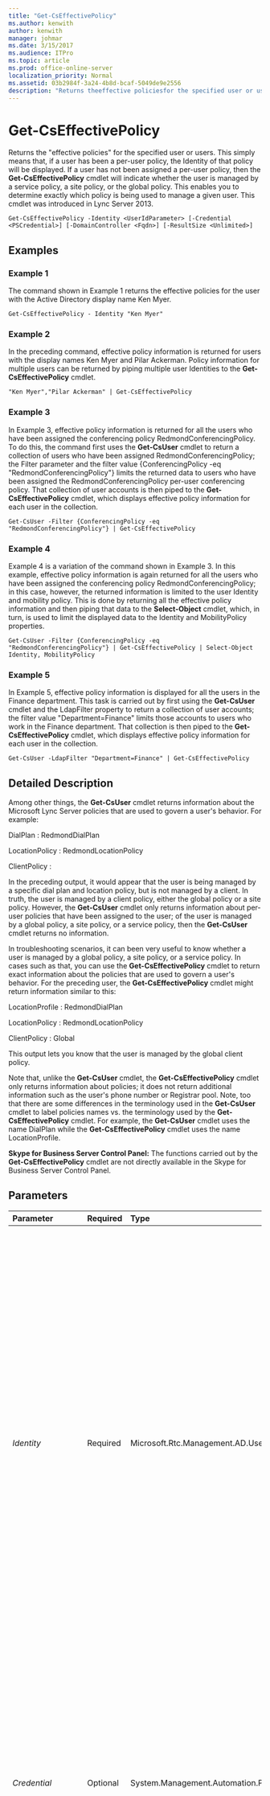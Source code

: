 ```yaml
---
title: "Get-CsEffectivePolicy"
ms.author: kenwith
author: kenwith
manager: johmar
ms.date: 3/15/2017
ms.audience: ITPro
ms.topic: article
ms.prod: office-online-server
localization_priority: Normal
ms.assetid: 03b2984f-3a24-4b8d-bcaf-5049de9e2556
description: "Returns theeffective policiesfor the specified user or users. This simply means that, if a user has been a per-user policy, the Identity of that policy will be displayed. If a user has not been assigned a per-user policy, then the Get-CsEffectivePolicy cmdlet will indicate whether the user is managed by a service policy, a site policy, or the global policy. This enables you to determine exactly which policy is being used to manage a given user. This cmdlet was introduced in Lync Server 2013."
---
```


# Get-CsEffectivePolicy
 
Returns the "effective policies" for the specified user or users. This simply means that, if a user has been a per-user policy, the Identity of that policy will be displayed. If a user has not been assigned a per-user policy, then the **Get-CsEffectivePolicy** cmdlet will indicate whether the user is managed by a service policy, a site policy, or the global policy. This enables you to determine exactly which policy is being used to manage a given user. This cmdlet was introduced in Lync Server 2013.
  
```
Get-CsEffectivePolicy -Identity <UserIdParameter> [-Credential <PSCredential>] [-DomainController <Fqdn>] [-ResultSize <Unlimited>]

```

## Examples
<a name="Examples"> </a>

### Example 1

The command shown in Example 1 returns the effective policies for the user with the Active Directory display name Ken Myer.
  
```
Get-CsEffectivePolicy - Identity "Ken Myer"
```

### Example 2

In the preceding command, effective policy information is returned for users with the display names Ken Myer and Pilar Ackerman. Policy information for multiple users can be returned by piping multiple user Identities to the **Get-CsEffectivePolicy** cmdlet.
  
```
"Ken Myer","Pilar Ackerman" | Get-CsEffectivePolicy
```

### Example 3

In Example 3, effective policy information is returned for all the users who have been assigned the conferencing policy RedmondConferencingPolicy. To do this, the command first uses the **Get-CsUser** cmdlet to return a collection of users who have been assigned RedmondConferencingPolicy; the Filter parameter and the filter value {ConferencingPolicy -eq "RedmondConferencingPolicy"} limits the returned data to users who have been assigned the RedmondConferencingPolicy per-user conferencing policy. That collection of user accounts is then piped to the **Get-CsEffectivePolicy** cmdlet, which displays effective policy information for each user in the collection.
  
```
Get-CsUser -Filter {ConferencingPolicy -eq "RedmondConferencingPolicy"} | Get-CsEffectivePolicy
```

### Example 4

Example 4 is a variation of the command shown in Example 3. In this example, effective policy information is again returned for all the users who have been assigned the conferencing policy RedmondConferencingPolicy; in this case, however, the returned information is limited to the user Identity and mobility policy. This is done by returning all the effective policy information and then piping that data to the **Select-Object** cmdlet, which, in turn, is used to limit the displayed data to the Identity and MobilityPolicy properties.
  
```
Get-CsUser -Filter {ConferencingPolicy -eq "RedmondConferencingPolicy"} | Get-CsEffectivePolicy | Select-Object Identity, MobilityPolicy
```

### Example 5

In Example 5, effective policy information is displayed for all the users in the Finance department. This task is carried out by first using the **Get-CsUser** cmdlet and the LdapFilter property to return a collection of user accounts; the filter value "Department=Finance" limits those accounts to users who work in the Finance department. That collection is then piped to the **Get-CsEffectivePolicy** cmdlet, which displays effective policy information for each user in the collection.
  
```
Get-CsUser -LdapFilter "Department=Finance" | Get-CsEffectivePolicy
```

## Detailed Description
<a name="DetailedDescription"> </a>

Among other things, the **Get-CsUser** cmdlet returns information about the Microsoft Lync Server policies that are used to govern a user's behavior. For example:
  
DialPlan : RedmondDialPlan
  
LocationPolicy : RedmondLocationPolicy
  
ClientPolicy :
  
In the preceding output, it would appear that the user is being managed by a specific dial plan and location policy, but is not managed by a client. In truth, the user is managed by a client policy, either the global policy or a site policy. However, the **Get-CsUser** cmdlet only returns information about per-user policies that have been assigned to the user; of the user is managed by a global policy, a site policy, or a service policy, then the **Get-CsUser** cmdlet returns no information.
  
In troubleshooting scenarios, it can been very useful to know whether a user is managed by a global policy, a site policy, or a service policy. In cases such as that, you can use the **Get-CsEffectivePolicy** cmdlet to return exact information about the policies that are used to govern a user's behavior. For the preceding user, the **Get-CsEffectivePolicy** cmdlet might return information similar to this:
  
LocationProfile : RedmondDialPlan
  
LocationPolicy : RedmondLocationPolicy
  
ClientPolicy : Global
  
This output lets you know that the user is managed by the global client policy.
  
Note that, unlike the **Get-CsUser** cmdlet, the **Get-CsEffectivePolicy** cmdlet only returns information about policies; it does not return additional information such as the user's phone number or Registrar pool. Note, too that there are some differences in the terminology used in the **Get-CsUser** cmdlet to label policies names vs. the terminology used by the **Get-CsEffectivePolicy** cmdlet. For example, the **Get-CsUser** cmdlet uses the name DialPlan while the **Get-CsEffectivePolicy** cmdlet uses the name LocationProfile.
  
 **Skype for Business Server Control Panel:** The functions carried out by the **Get-CsEffectivePolicy** cmdlet are not directly available in the Skype for Business Server Control Panel.
  
## Parameters
<a name="DetailedDescription"> </a>

|**Parameter**|**Required**|**Type**|**Description**|
|:-----|:-----|:-----|:-----|
| _Identity_ <br/> |Required  <br/> |Microsoft.Rtc.Management.AD.UserIdParameter  <br/> |Indicates the Identity of the user account whose effective policy settings are being calculated. User Identities are typically specified by using one of the following formats: 1) the user's SIP address; 2) the user's user principal name (UPN); 3) the user's domain name and logon name, in the form domain\logon (for example, litwareinc\kenmyer); and, 4) the user's Active Directory display name (for example, Ken Myer). You can also reference a user account by using the user's Active Directory distinguished name.  <br/> You can use the asterisk (\*) wildcard character when using the Display Name as the user Identity. For example, the Identity "\* Smith" returns all the users who have a display name that ends with the string value " Smith".  <br/> |
| _Credential_ <br/> |Optional  <br/> |System.Management.Automation.PSCredential  <br/> |Enables you to run the Get-CsEffectivePolicy cmdlet under alternate credentials. This might be required if the account you used to log on to Windows does not have the necessary privileges required to work with user objects.  <br/> To use the Credential parameter you must first create a PSCredential object by using the **Get-Credential** cmdlet. For details, see the **Get-Credential** cmdlet help topic. <br/> |
| _DomainController_ <br/> |Optional  <br/> |Microsoft.Rtc.Management.Deploy.Fqdn  <br/> |Enables you to connect to the specified domain controller in order to retrieve user information. To connect to a particular domain controller, include the DomainController parameter followed by the fully qualified domain name (FQDN). For example:  <br/>  `-DomainController "atl-dc-001.litwareinc.com"` <br/> |
| _ResultSize_ <br/> |Optional  <br/> |Microsoft.Rtc.Management.ADConnect.Core.Unlimited  <br/> |Enables you to limit the number of records returned by the cmdlet. For example, to return seven users (regardless of the number of users that are in your forest) include the ResultSize parameter and set the parameter value to 7. Note that there is no way to guarantee which seven users will be returned.  <br/> The result size can be set to any whole number between 0 and 2147483647, inclusive. If set to 0 the command will run, but no data will be returned. If you set the ResultSize to 7 but you have only three users in your forest, the command will return those three users and then complete without error.  <br/> |
   
## Input Types
<a name="InputTypes"> </a>

String or Microsoft.Rtc.Management.ADConnect.Schema.ADUser object. The **Get-CsEffectivePolicy** cmdlet accepts a pipelined string value representing the display name of a user account that has been enabled for Skype for Business Server 2015. The cmdlet also accepts pipelined instances of the Active Directory user object.
  
## Return Types
<a name="ReturnTypes"> </a>

The **Get-CsEffectivePolicy** cmdlet returns instances of the Microsoft.Rtc.Management.AD.Cmdlets.EffectivePolicies object.
  
## See also
<a name="ReturnTypes"> </a>

#### 

[Get-CsUser](get-csuser.md)

